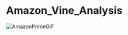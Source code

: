 # Amazon_Vine_Analysis

![AmazonPrimeGIF](https://user-images.githubusercontent.com/98368422/181413014-6f70ada8-2a0e-4b24-82a6-00249729b1b7.gif)
